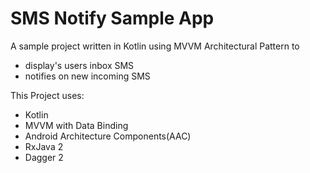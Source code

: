 # SMS Notify Sample App

A sample project written in Kotlin using MVVM Architectural Pattern to
- display's users inbox SMS
- notifies on new incoming SMS

This Project uses:
- Kotlin
- MVVM with Data Binding
- Android Architecture Components(AAC)
- RxJava 2
- Dagger 2
